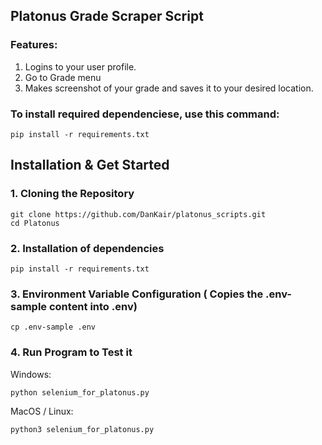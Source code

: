 ## Platonus Grade Scraper Script
### Features:
1. Logins to your user profile.
2. Go to Grade menu
3. Makes screenshot of your grade and saves it to your desired location.

### To install required dependenciese, use this command: 

```pip install -r requirements.txt```

## Installation & Get Started
### 1. Cloning the Repository
```
git clone https://github.com/DanKair/platonus_scripts.git
cd Platonus
```
### 2. Installation of dependencies
```
pip install -r requirements.txt
```

### 3. Environment Variable Configuration ( Copies the .env-sample content into .env)
```
cp .env-sample .env
```

### 4. Run Program to Test it
Windows:
```
python selenium_for_platonus.py
```

MacOS / Linux:
```
python3 selenium_for_platonus.py
```
